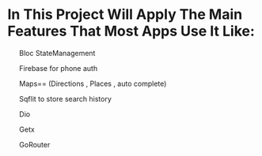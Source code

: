# In This Project Will Apply The Main Features That Most Apps Use It Like:
<ul>Bloc StateManagement</ul>
<ul>Firebase for phone auth</ul>
<ul>Maps== (Directions , Places , auto complete)</ul>
<ul>Sqflit to store search history</ul>
<ul>Dio</ul>
<ul>Getx</ul>
<ul>GoRouter</ul>

